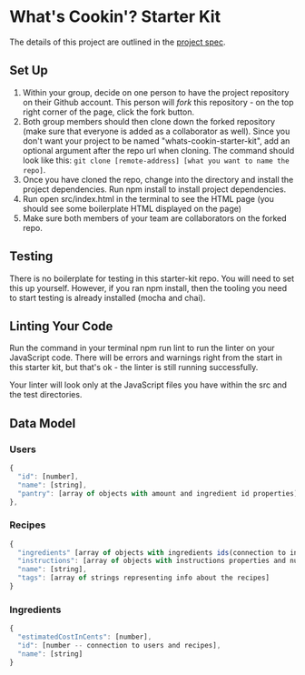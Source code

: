 # What's Cookin'? Starter Kit

The details of this project are outlined in the <a href="https://frontend.turing.io/projects/whats-cookin.html" target="\__blank">project spec</a>.

## Set Up

1. Within your group, decide on one person to have the project repository on their Github account. This person will *fork* this repository - on the top right corner of the page, click the fork button.
2. Both group members should then clone down the forked repository (make sure that everyone is added as a collaborator as well). Since you don't want your project to be named "whats-cookin-starter-kit", add an optional argument after the repo url when cloning. The command should look like this: `git clone [remote-address] [what you want to name the repo]`.
3. Once you have cloned the repo, change into the directory and install the project dependencies. Run npm install to install project dependencies.
4. Run open src/index.html in the terminal to see the HTML page (you should see some boilerplate HTML displayed on the page)
5. Make sure both members of your team are collaborators on the forked repo.

## Testing

There is no boilerplate for testing in this starter-kit repo. You will need to set this up yourself. However, if you ran npm install, then the tooling you need to start testing is already installed (mocha and chai).

## Linting Your Code

Run the command in your terminal npm run lint to run the linter on your JavaScript code. There will be errors and warnings right from the start in this starter kit, but that's ok - the linter is still running successfully.

Your linter will look only at the JavaScript files you have within the src and the test directories.


## Data Model
### Users
```js
{
  "id": [number],
  "name": [string],
  "pantry": [array of objects with amount and ingredient id properties]
},
```

### Recipes
```js
{
  "ingredients" [array of objects with ingredients ids(connection to ingredients), ingredient names, and quantity data],
  "instructions": [array of objects with instructions properties and numbered steps],
  "name": [string],
  "tags": [array of strings representing info about the recipes]
}
```

### Ingredients
```js
{
  "estimatedCostInCents": [number],
  "id": [number -- connection to users and recipes],
  "name": [string]
}
```

<!-- add dev-dependencies -->
<!-- npm i -g npm-check-updates
ncu -u
npm install -->

<!-- {
  "name": "webpack-starter-kit",
  "version": "1.0.0",
  "description": "Project starter kit using webpack, mocha, chai, and SCSS/SASS enabled",
  "main": "src/index.js",
  "scripts": {
    "start": "webpack-dev-server",
    "build": "webpack",
    "test": "mochapack 'test/**/*.js'",
    "lint": "./node_modules/.bin/eslint 'src/**.js' 'test/**.js'"
  },
  "repository": {
    "type": "git",
    "url": "git+https://github.com/turingschool-examples/webpack-starter-kit.git"
  },
  "author": "Turing School of Software and Design",
  "license": "MIT",
  "devDependencies": {
    "chai": "^4.2.0",
    "chai-spies": "^1.0.0",
    "css-loader": "^2.1.0",
    "eslint": "^5.12.1",
    "file-loader": "^3.0.1",
    "html-webpack-plugin": "^3.2.0",
    "mocha": "^5.2.0",
    "mochapack": "^1.0.0",
    "node-sass": "^4.12.0",
    "sass-loader": "^7.1.0",
    "style-loader": "^0.23.1",
    "webpack": "^4.31.0",
    "webpack-cli": "^3.2.1",
    "webpack-dev-server": "^3.1.14"
  },
  "dependencies": {
    "jquery": "^3.4.1"
  }
} -->

<!-- http://www.fillmurray.com/g/700/500 --> 
